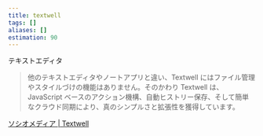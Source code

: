 ```yaml
---
title: textwell
tags: []
aliases: []
estimation: 90
---
```

テキストエディタ
> 他のテキストエディタやノートアプリと違い、Textwell にはファイル管理やスタイルづけの機能はありません。そのかわり Textwell は、JavaScript ベースのアクション機構、自動ヒストリー保存、そして簡単なクラウド同期により、真のシンプルさと拡張性を獲得しています。


[ソシオメディア | Textwell](https://www.sociomedia.co.jp/4766)